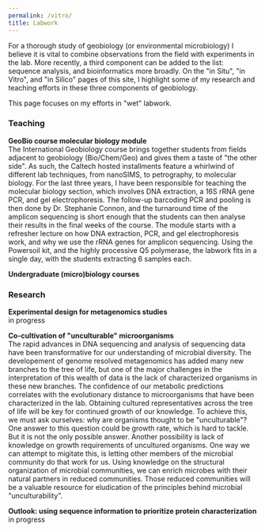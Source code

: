 ```yaml
---
permalink: /vitro/
title: Labwork
---
```


For a thorough study of geobiology (or environmental microbiology) I believe it is vital to combine observations from the field with experiments in the lab.
More recently, a third component can be added to the list: sequence analysis, and bioinformatics more broadly. On the "in Situ", "in Vitro", 
and "in Silico" pages of this site, I highlight some of my research and teaching efforts in these three components of geobiology.     
   
This page focuses on my efforts in "wet" labwork.      
    
    
### Teaching   
   
**GeoBio course molecular biology module**   
The International Geobiology course brings together students from fields adjacent to geobiology (Bio/Chem/Geo) and gives them a taste of "the other side".
As such, the Caltech hosted installments feature a whirlwind of different lab techniques, from nanoSIMS, to petrography, to molecular biology. For the last
three years, I have been responsible for teaching the molecular biology section, which involves DNA extraction, a 16S rRNA gene PCR, and gel 
electrophoresis. The follow-up barcoding PCR and pooling is then done by Dr. Stephanie Connon, and the turnaround time of the amplicon sequencing 
is short enough that the students can then analyse their results in the final weeks of the course. The module starts with a refresher lecture on how DNA
extraction, PCR, and gel electrophoresis work, and why we use the rRNA genes for amplicon sequencing. Using the Powersoil kit, and the highly processive 
Q5 polymerase, the labwork fits in a single day, with the students extracting 6 samples each.   
   
    
**Undergraduate (micro)biology courses** 
    
    
### Research   
   
**Experimental design for metagenomics studies**   
in progress
    
**Co-cultivation of "unculturable" microorganisms**  
The rapid advances in DNA sequencing and analysis of sequencing data have been transformative for our understanding of microbial diversity. The 
developement of genome resolved metagenomics has added many new branches to the tree of life, but one of the major challenges in the interpretation 
of this wealth of data is the lack of characterized organisms in these new branches. The confidence of our metabolic predictions correlates with the 
evolutionary distance to microorganisms that have been characterized in the lab. Obtaining cultured representatives across the tree of life will be
key for continued growth of our knowledge. To achieve this, we must ask ourselves: why are organisms thought to be "unculturable"?     
One answer to this question could be growth rate, which is hard to tackle. But it is not the only possible answer. Another possibility is lack of 
knowledge on growth requirements of uncultured organisms. One way we can attempt to migitate this, is letting other members of the microbial community
do that work for us. Using knowledge on the structural organization of microbial communities, we can enrich microbes with their natural partners 
in reduced communities. Those reduced communities will be a valuable resource for eludication of the principles behind microbial "unculturability".   
    
**Outlook: using sequence information to prioritize protein characterization**    
in progress     
